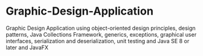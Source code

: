 # Graphic-Design-Application
Graphic Design Application using object-oriented design principles, design  patterns, Java Collections Framework, generics, exceptions, graphical user interfaces, serialization and deserialization, unit testing and Java SE 8 or later and JavaFX
